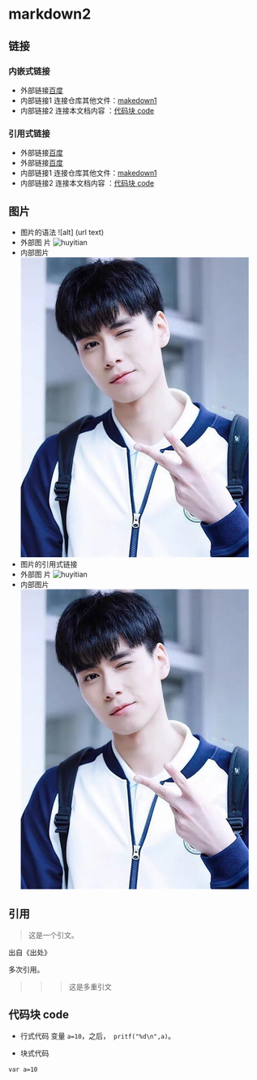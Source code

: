 # markdown2



## 链接
### 内嵌式链接
- 外部链接[百度](http://www.baidu.com)  
- 内部链接1 连接仓库其他文件：[makedown1](makedown.md)
- 内部链接2  连接本文档内容  ：[代码块 code](makedown2.md#代码块-code)

### 引用式链接
- 外部链接[百度]
- 外部链接[百度][baidu]
- 内部链接1 连接仓库其他文件：[makedown1]
- 内部链接2  连接本文档内容  ：[代码块 code]
## 图片
- 图片的语法
  ![alt] (url text)
- 外部图 片
![huyitian](https://gss2.bdstatic.com/9fo3dSag_xI4khGkpoWK1HF6hhy/baike/c0%3Dbaike272%2C5%2C5%2C272%2C90/sign=1fc19365ac86c9171c0e5a6ba8541baa/0ff41bd5ad6eddc4dbd1c36632dbb6fd5266337c.jpg "胡一台本人")
- 内部图片
![](images/timg.jpg)
- 图片的引用式链接
- 外部图 片
![huyitian][huyitian-logo]
- 内部图片
![timg]
## 引用
> 这是一个引文。  

出自《出处》






多次引用。  
>>>这是多重引文  


## 代码块 code
- 行式代码
变量 `a=10`，之后，` pritf("%d\n",a)`。

- 块式代码

``` javescript
var a=10

```






<!--- 用到的连接 -->

[百度]:http://www.baidu.com
[baidu]:http://www.baudu.com
[makedown1]:makedown1.md
[代码块 code]:makedown2.md#代码块-code
[huyitian-logo]:https://gss2.bdstatic.com/9fo3dSag_xI4khGkpoWK1HF6hhy/baike/c0%3Dbaike272%2C5%2C5%2C272%2C90/sign=1fc19365ac86c9171c0e5a6ba8541baa/0ff41bd5ad6eddc4dbd1c36632dbb6fd5266337c.jpg 
[timg]:images/timg.jpg

























